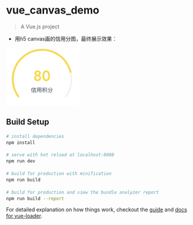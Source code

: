 # vue_canvas_demo

> A Vue.js project
* 用h5 canvas画的信用分图，最终展示效果：
<img src="https://github.com/cag2050/vue_canvas_demo/blob/master/screenshots/credit_pic%402x.png" width="200px" height="158px" />

## Build Setup

``` bash
# install dependencies
npm install

# serve with hot reload at localhost:8080
npm run dev

# build for production with minification
npm run build

# build for production and view the bundle analyzer report
npm run build --report
```

For detailed explanation on how things work, checkout the [guide](http://vuejs-templates.github.io/webpack/) and [docs for vue-loader](http://vuejs.github.io/vue-loader).
